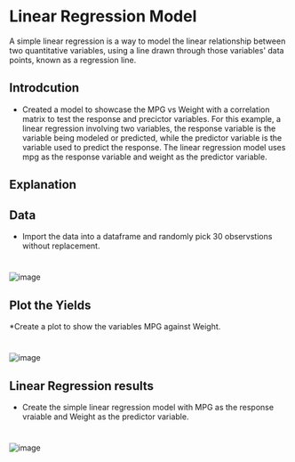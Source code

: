 # Linear Regression Model
A simple linear regression is a way to model the linear relationship between two quantitative variables, using a line drawn through those variables' data points, known as a regression line.

## Introdcution
* Created a model to showcase the MPG vs Weight with a correlation matrix to test the response and precictor variables. For this example, 
a linear regression involving two variables, the response variable is the variable being modeled or predicted, while the predictor variable is 
the variable used to predict the response. The linear regression model uses mpg as the response variable and weight as the predictor variable.

## Explanation

## Data 
* Import the data into a dataframe and randomly pick 30 observstions without replacement.
#
![image](https://user-images.githubusercontent.com/75659218/195454978-1f575a11-9fd5-4827-9b66-d379474b5820.png)
##
##
## Plot the Yields
*Create a plot to show the variables MPG against Weight.
#
![image](https://user-images.githubusercontent.com/75659218/195456306-efc6e792-3f48-4499-96a4-9bb4e5bfaa9f.png)
##
## Linear Regression results
* Create the simple linear regression model with MPG as the response vraiable and Weight as the predictor variable.
#
![image](https://user-images.githubusercontent.com/75659218/195456811-965aaaf8-f2a9-4b45-a847-f7a668ec4cb6.png)


